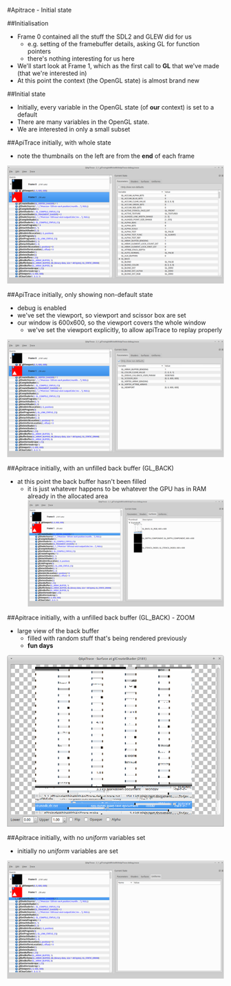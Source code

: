 #Apitrace - Initial state

##Initialisation

- Frame 0 contained all the stuff the SDL2 and GLEW did for us
    - e.g. setting of the framebuffer details, asking GL for function pointers
    - there's nothing interesting for us here
- We'll start look at Frame 1, which as the first call to **GL** that we've made (that we're interested in)
- At this point the context (the OpenGL state) is almost brand new

##Initial state

- Initially, every variable in the OpenGL state (of **our** context) is set to a default
- There are many variables in the OpenGL state.
- We are interested in only a small subset

##ApiTrace initially, with whole state

- note the thumbnails on the left are from the **end** of each frame

![01_initial_wholeState.png](assets/apitrace/01_initial/01_initial_wholeState.png)

##ApiTrace initially, only showing non-default state

- debug is enabled
- we've set the viewport, so viewport and scissor box are set
- our window is 600x600, so the viewport covers the whole window
    - we've set the viewport explicitly, to allow apiTrace to replay properly

![02_initial_nonDefaultState.png](assets/apitrace/01_initial/02_initial_nonDefaultState.png)


##Apitrace initially, with an unfilled back buffer (GL_BACK)

- at this point the back buffer hasn't been filled
    - it is just whatever happens to be whatever the GPU has in RAM already in the allocated area
![03_unfilledBackBuffer.png](assets/apitrace/01_initial/03_unfilledBackBuffer.png)


##Apitrace initially, with a unfilled back buffer (GL_BACK) - ZOOM

- large view of the back buffer
   - filled with random stuff that's being rendered previously
   - **fun days**

![04_unfilledBackBufferZoom.png](assets/apitrace/01_initial/04_unfilledBackBufferZoom.png)


##Apitrace initially, with no *uniform* variables set

- initially no *uniform* variables are set

![05_noUniformsSet.png](assets/apitrace/01_initial/05_noUniformsSet.png)

